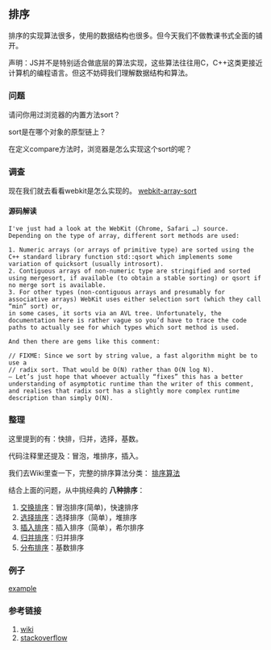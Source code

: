 ## 排序
排序的实现算法很多，使用的数据结构也很多。但今天我们不做教课书式全面的铺开。

声明：JS并不是特别适合做底层的算法实现，这些算法往往用C，C++这类更接近计算机的编程语言。但这不妨碍我们理解数据结构和算法。

### 问题

请问你用过浏览器的内置方法sort？

sort是在哪个对象的原型链上？

在定义compare方法时，浏览器是怎么实现这个sort的呢？

### 调查
现在我们就去看看webkit是怎么实现的。
[webkit-array-sort](https://trac.webkit.org/browser/trunk/Source/JavaScriptCore/runtime/ArrayPrototype.cpp?rev=138530#L647)

#### 源码解读
```
I've just had a look at the WebKit (Chrome, Safari …) source. Depending on the type of array, different sort methods are used:

1. Numeric arrays (or arrays of primitive type) are sorted using the C++ standard library function std::qsort which implements some variation of quicksort (usually introsort).
2. Contiguous arrays of non-numeric type are stringified and sorted using mergesort, if available (to obtain a stable sorting) or qsort if no merge sort is available.
3. For other types (non-contiguous arrays and presumably for associative arrays) WebKit uses either selection sort (which they call “min” sort) or,
in some cases, it sorts via an AVL tree. Unfortunately, the documentation here is rather vague so you’d have to trace the code paths to actually see for which types which sort method is used.

And then there are gems like this comment:

// FIXME: Since we sort by string value, a fast algorithm might be to use a
// radix sort. That would be O(N) rather than O(N log N).
– Let’s just hope that whoever actually “fixes” this has a better understanding of asymptotic runtime than the writer of this comment, and realises that radix sort has a slightly more complex runtime description than simply O(N).
```

### 整理
这里提到的有：快排，归并，选择，基数。

代码注释里还提及：冒泡，堆排序，插入。

我们去Wiki里查一下，完整的排序算法分类：
[排序算法](https://zh.wikipedia.org/wiki/%E6%8E%92%E5%BA%8F%E7%AE%97%E6%B3%95#%E4%B8%8D%E7%A9%A9%E5%AE%9A%E7%9A%84%E6%8E%92%E5%BA%8F)

结合上面的问题，从中挑经典的 **八种排序**：

1. [交换排序](doc/sort-exchange.md)：冒泡排序(简单)，快速排序
2. [选择排序](doc/sort-selection.md)：选择排序（简单），堆排序
3. [插入排序](doc/sort-insertion.md)：插入排序（简单），希尔排序
4. [归并排序](doc/sort-merge.md)：归并排序
5. [分布排序](doc/sort-distribution.md)：基数排序

### 例子
[example](dist/index.html)

### 参考链接
1. [wiki](https://en.wikipedia.org/wiki/Sorting_algorithm)
2. [stackoverflow](https://stackoverflow.com/questions/234683/javascript-array-sort-implementation)